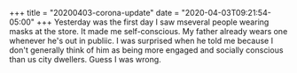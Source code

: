 +++
title = "20200403-corona-update"
date = "2020-04-03T09:21:54-05:00"
+++
Yesterday was the first day I saw mseveral people wearing masks at the store. It made me self-conscious. My father already wears one whenever he's out in publiic. I was surprised when he told me because I don't generally think of him as being more engaged and socially conscious than us city dwellers. Guess I was wrong.
